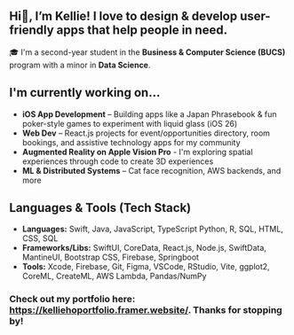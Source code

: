 ## Hi👋, I’m Kellie! I love to design & develop user-friendly apps that help people in need.

🎓 I'm a second-year student in the **Business & Computer Science (BUCS)** program with a minor in **Data Science**.

## I'm currently working on...
- **iOS App Development** – Building apps like a Japan Phrasebook & fun poker-style games to experiment with liquid glass (iOS 26)
- **Web Dev** – React.js projects for event/opportunities directory, room bookings, and assistive technology apps for my community
- **Augmented Reality on Apple Vision Pro** - I'm exploring spatial experiences through code to create 3D experiences
- **ML & Distributed Systems** – Cat face recognition, AWS backends, and more

## Languages & Tools (Tech Stack)

- **Languages:** Swift, Java, JavaScript, TypeScript Python, R, SQL, HTML, CSS, SQL  
- **Frameworks/Libs:** SwiftUI, CoreData, React.js, Node.js, SwiftData, MantineUI, Bootstrap CSS, Firebase, Springboot
- **Tools:** Xcode, Firebase, Git, Figma, VSCode, RStudio, Vite, ggplot2, CoreML, CreateML, AWS Lambda, Pandas/NumPy


### Check out my portfolio here: https://kelliehoportfolio.framer.website/. Thanks for stopping by!

